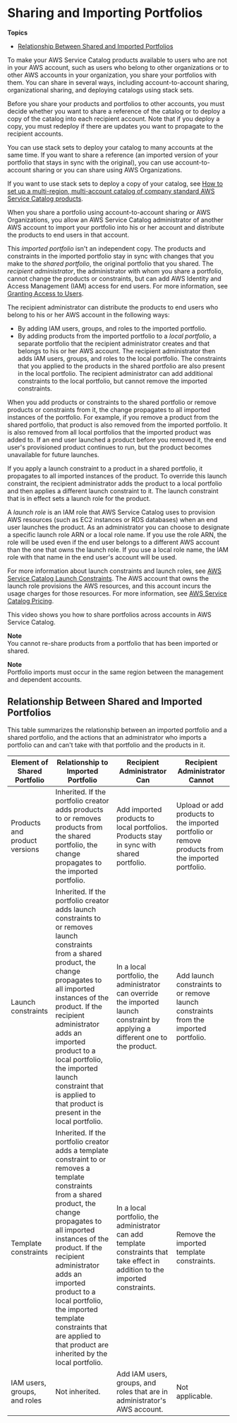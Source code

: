 # Sharing and Importing Portfolios<a name="catalogs_portfolios_sharing"></a>

**Topics**
+ [Relationship Between Shared and Imported Portfolios](#shared-imported-portfolios-relationship)

To make your AWS Service Catalog products available to users who are not in your AWS account, such as users who belong to other organizations or to other AWS accounts in your organization, you share your portfolios with them\. You can share in several ways, including account\-to\-account sharing, organizational sharing, and deploying catalogs using stack sets\.

 Before you share your products and portfolios to other accounts, you must decide whether you want to share a reference of the catalog or to deploy a copy of the catalog into each recipient account\. Note that if you deploy a copy, you must redeploy if there are updates you want to propagate to the recipient accounts\. 

You can use stack sets to deploy your catalog to many accounts at the same time\. If you want to share a reference \(an imported version of your portfolio that stays in sync with the original\), you can use account\-to\-account sharing or you can share using AWS Organizations\. 

If you want to use stack sets to deploy a copy of your catalog, see [How to set up a multi\-region, multi\-account catalog of company standard AWS Service Catalog products](http://aws.amazon.com/blogs/mt/how-to-set-up-a-multi-region-multi-account-catalog-of-company-standard-aws-service-catalog-products/)\.

When you share a portfolio using account\-to\-account sharing or AWS Organizations, you allow an AWS Service Catalog administrator of another AWS account to import your portfolio into his or her account and distribute the products to end users in that account\. 

This *imported portfolio* isn't an independent copy\. The products and constraints in the imported portfolio stay in sync with changes that you make to the *shared portfolio*, the original portfolio that you shared\. The *recipient administrator*, the administrator with whom you share a portfolio, cannot change the products or constraints, but can add AWS Identity and Access Management \(IAM\) access for end users\. For more information, see [Granting Access to Users](catalogs_portfolios_users.md)\.

The recipient administrator can distribute the products to end users who belong to his or her AWS account in the following ways:
+ By adding IAM users, groups, and roles to the imported portfolio\.
+ By adding products from the imported portfolio to a *local portfolio*, a separate portfolio that the recipient administrator creates and that belongs to his or her AWS account\. The recipient administrator then adds IAM users, groups, and roles to the local portfolio\. The constraints that you applied to the products in the shared portfolio are also present in the local portfolio\. The recipient administrator can add additional constraints to the local portfolio, but cannot remove the imported constraints\.

When you add products or constraints to the shared portfolio or remove products or constraints from it, the change propagates to all imported instances of the portfolio\. For example, if you remove a product from the shared portfolio, that product is also removed from the imported portfolio\. It is also removed from all local portfolios that the imported product was added to\. If an end user launched a product before you removed it, the end user's provisioned product continues to run, but the product becomes unavailable for future launches\.

If you apply a launch constraint to a product in a shared portfolio, it propagates to all imported instances of the product\. To override this launch constraint, the recipient administrator adds the product to a local portfolio and then applies a different launch constraint to it\. The launch constraint that is in effect sets a launch role for the product\. 

A *launch role* is an IAM role that AWS Service Catalog uses to provision AWS resources \(such as EC2 instances or RDS databases\) when an end user launches the product\. As an administrator you can choose to designate a specific launch role ARN or a local role name\. If you use the role ARN, the role will be used even if the end user belongs to a different AWS account than the one that owns the launch role\. If you use a local role name, the IAM role with that name in the end user's account will be used\. 

For more information about launch constraints and launch roles, see [AWS Service Catalog Launch Constraints](constraints-launch.md)\. The AWS account that owns the launch role provisions the AWS resources, and this account incurs the usage charges for those resources\. For more information, see [AWS Service Catalog Pricing](https://aws.amazon.com/servicecatalog/pricing/)\.

This video shows you how to share portfolios across accounts in AWS Service Catalog\.

**Note**  
You cannot re\-share products from a portfolio that has been imported or shared\. 

**Note**  
Portfolio imports must occur in the same region between the management and dependent accounts\. 

## Relationship Between Shared and Imported Portfolios<a name="shared-imported-portfolios-relationship"></a>

This table summarizes the relationship between an imported portfolio and a shared portfolio, and the actions that an administrator who imports a portfolio can and can't take with that portfolio and the products in it\.


| Element of Shared Portfolio | Relationship to Imported Portfolio | Recipient Administrator Can | Recipient Administrator Cannot | 
| --- | --- | --- | --- | 
| Products and product versions |  Inherited\. If the portfolio creator adds products to or removes products from the shared portfolio, the change propagates to the imported portfolio\.  |  Add imported products to local portfolios\. Products stay in sync with shared portfolio\.  |  Upload or add products to the imported portfolio or remove products from the imported portfolio\.  | 
| Launch constraints |  Inherited\. If the portfolio creator adds launch constraints to or removes launch constraints from a shared product, the change propagates to all imported instances of the product\. If the recipient administrator adds an imported product to a local portfolio, the imported launch constraint that is applied to that product is present in the local portfolio\.  |   In a local portfolio, the administrator can override the imported launch constraint by applying a different one to the product\.  |  Add launch constraints to or remove launch constraints from the imported portfolio\.  | 
| Template constraints |  Inherited\. If the portfolio creator adds a template constraint to or removes a template constraints from a shared product, the change propagates to all imported instances of the product\. If the recipient administrator adds an imported product to a local portfolio, the imported template constraints that are applied to that product are inherited by the local portfolio\.   |  In a local portfolio, the administrator can add template constraints that take effect in addition to the imported constraints\.  |  Remove the imported template constraints\.  | 
| IAM users, groups, and roles | Not inherited\. | Add IAM users, groups, and roles that are in administrator's AWS account\. | Not applicable\. | 